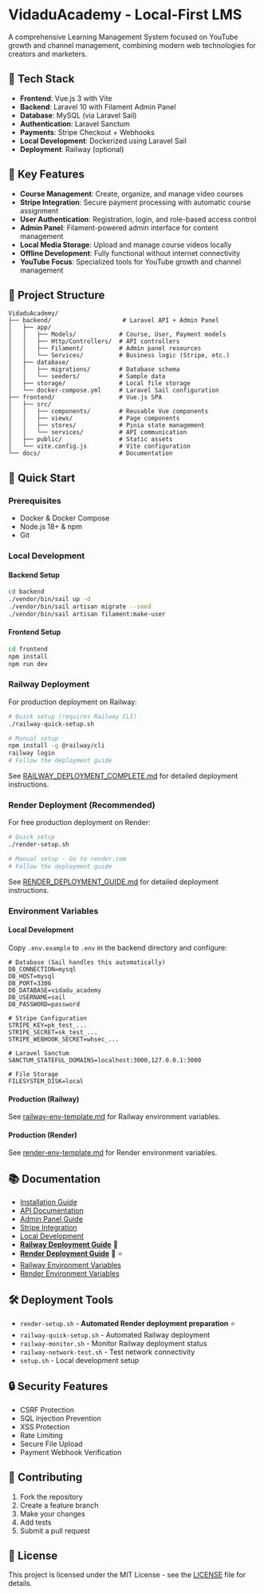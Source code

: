# VidaduAcademy - Local-First LMS

A comprehensive Learning Management System focused on YouTube growth and channel management, combining modern web technologies for creators and marketers.

## 🔧 Tech Stack

- **Frontend**: Vue.js 3 with Vite
- **Backend**: Laravel 10 with Filament Admin Panel
- **Database**: MySQL (via Laravel Sail)
- **Authentication**: Laravel Sanctum
- **Payments**: Stripe Checkout + Webhooks
- **Local Development**: Dockerized using Laravel Sail
- **Deployment**: Railway (optional)

## 🧩 Key Features

- **Course Management**: Create, organize, and manage video courses
- **Stripe Integration**: Secure payment processing with automatic course assignment
- **User Authentication**: Registration, login, and role-based access control
- **Admin Panel**: Filament-powered admin interface for content management
- **Local Media Storage**: Upload and manage course videos locally
- **Offline Development**: Fully functional without internet connectivity
- **YouTube Focus**: Specialized tools for YouTube growth and channel management

## 📁 Project Structure

```
VidaduAcademy/
├── backend/                    # Laravel API + Admin Panel
│   ├── app/
│   │   ├── Models/            # Course, User, Payment models
│   │   ├── Http/Controllers/  # API controllers
│   │   ├── Filament/          # Admin panel resources
│   │   └── Services/          # Business logic (Stripe, etc.)
│   ├── database/
│   │   ├── migrations/        # Database schema
│   │   └── seeders/           # Sample data
│   ├── storage/               # Local file storage
│   └── docker-compose.yml     # Laravel Sail configuration
├── frontend/                  # Vue.js SPA
│   ├── src/
│   │   ├── components/        # Reusable Vue components
│   │   ├── views/             # Page components
│   │   ├── stores/            # Pinia state management
│   │   └── services/          # API communication
│   ├── public/                # Static assets
│   └── vite.config.js         # Vite configuration
└── docs/                      # Documentation
```

## 🚀 Quick Start

### Prerequisites

- Docker & Docker Compose
- Node.js 18+ & npm
- Git

### Local Development

#### Backend Setup

```bash
cd backend
./vendor/bin/sail up -d
./vendor/bin/sail artisan migrate --seed
./vendor/bin/sail artisan filament:make-user
```

#### Frontend Setup

```bash
cd frontend
npm install
npm run dev
```

### Railway Deployment

For production deployment on Railway:

```bash
# Quick setup (requires Railway CLI)
./railway-quick-setup.sh

# Manual setup
npm install -g @railway/cli
railway login
# Follow the deployment guide
```

See [RAILWAY_DEPLOYMENT_COMPLETE.md](RAILWAY_DEPLOYMENT_COMPLETE.md) for detailed deployment instructions.

### Render Deployment (Recommended)

For free production deployment on Render:

```bash
# Quick setup
./render-setup.sh

# Manual setup - Go to render.com
# Follow the deployment guide
```

See [RENDER_DEPLOYMENT_GUIDE.md](RENDER_DEPLOYMENT_GUIDE.md) for detailed deployment instructions.

### Environment Variables

#### Local Development
Copy `.env.example` to `.env` in the backend directory and configure:

```env
# Database (Sail handles this automatically)
DB_CONNECTION=mysql
DB_HOST=mysql
DB_PORT=3306
DB_DATABASE=vidadu_academy
DB_USERNAME=sail
DB_PASSWORD=password

# Stripe Configuration
STRIPE_KEY=pk_test_...
STRIPE_SECRET=sk_test_...
STRIPE_WEBHOOK_SECRET=whsec_...

# Laravel Sanctum
SANCTUM_STATEFUL_DOMAINS=localhost:3000,127.0.0.1:3000

# File Storage
FILESYSTEM_DISK=local
```

#### Production (Railway)
See [railway-env-template.md](railway-env-template.md) for Railway environment variables.

#### Production (Render)  
See [render-env-template.md](render-env-template.md) for Render environment variables.

## 📚 Documentation

- [Installation Guide](docs/installation.md)
- [API Documentation](docs/api.md)
- [Admin Panel Guide](docs/admin.md)
- [Stripe Integration](docs/payments.md)
- [Local Development](docs/deployment.md)
- **[Railway Deployment Guide](RAILWAY_DEPLOYMENT_COMPLETE.md)** 🚂
- **[Render Deployment Guide](RENDER_DEPLOYMENT_GUIDE.md)** 🎨 ⭐
- [Railway Environment Variables](railway-env-template.md)
- [Render Environment Variables](render-env-template.md)

## 🛠️ Deployment Tools

- `render-setup.sh` - **Automated Render deployment preparation** ⭐
- `railway-quick-setup.sh` - Automated Railway deployment
- `railway-monitor.sh` - Monitor Railway deployment status
- `railway-network-test.sh` - Test network connectivity
- `setup.sh` - Local development setup

## 🔒 Security Features

- CSRF Protection
- SQL Injection Prevention
- XSS Protection
- Rate Limiting
- Secure File Upload
- Payment Webhook Verification

## 🤝 Contributing

1. Fork the repository
2. Create a feature branch
3. Make your changes
4. Add tests
5. Submit a pull request

## 📄 License

This project is licensed under the MIT License - see the [LICENSE](LICENSE) file for details.
